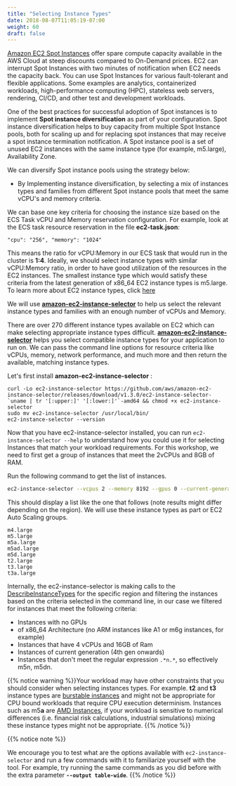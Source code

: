 ```yaml
---
title: "Selecting Instance Types"
date: 2018-08-07T11:05:19-07:00
weight: 60
draft: false
---
```


[Amazon EC2 Spot Instances](https://aws.amazon.com/ec2/spot/) offer spare compute capacity available in the AWS Cloud at steep discounts compared to On-Demand prices. EC2 can interrupt Spot Instances with two minutes of notification when EC2 needs the capacity back. You can use Spot Instances for various fault-tolerant and flexible applications. Some examples are analytics, containerized workloads, high-performance computing (HPC), stateless web servers, rendering, CI/CD, and other test and development workloads.

One of the best practices for successful adoption of Spot instances is to implement **Spot instance diversification** as part of your configuration. Spot instance diversification helps to buy capacity from multiple Spot Instance pools, both for scaling up and for replacing spot instances that may receive a spot instance termination notification. A Spot instance pool is a set of unused EC2 instances with the same instance type (for example, m5.large), Availability Zone.
 
We can diversify Spot instance pools using the strategy below:

 - By Implementing instance diversification, by selecting a mix of instances types and families from different Spot instance pools that meet the same vCPU's and memory criteria.

We can base one key criteria for choosing the instance size based on the ECS Task vCPU and Memory reservation configuration. For example, look at the ECS task resource reservation in the file **ec2-task.json**:

```plaintext
"cpu": "256", "memory": "1024"
```

This means the ratio for vCPU:Memory in our ECS task that would run in the cluster is **1:4**. Ideally, we should select instance types with similar vCPU:Memory ratio, in order to have good utilization of the resources in the EC2 instances. The smallest instance type which would satisfy these criteria from the latest generation of x86_64 EC2 instance types is m5.large. To learn more about EC2 instance types, click [here](https://aws.amazon.com/ec2/instance-types/)

We will use **[amazon-ec2-instance-selector](https://github.com/aws/amazon-ec2-instance-selector)** to help us select the relevant instance types and families with an enough number of vCPUs and Memory. 

There are over 270 different instance types available on EC2 which can make selecting appropriate instance types difficult. **[amazon-ec2-instance-selector](https://github.com/aws/amazon-ec2-instance-selector)** helps you select compatible instance types for your application to run on. We can pass the command line options for resource criteria like vCPUs, memory, network performance, and much more and then return the available, matching instance types.

Let's first install **amazon-ec2-instance-selector** :

```
curl -Lo ec2-instance-selector https://github.com/aws/amazon-ec2-instance-selector/releases/download/v1.3.0/ec2-instance-selector-`uname | tr '[:upper:]' '[:lower:]'`-amd64 && chmod +x ec2-instance-selector
sudo mv ec2-instance-selector /usr/local/bin/
ec2-instance-selector --version
```

Now that you have ec2-instance-selector installed, you can run
`ec2-instance-selector --help` to understand how you could use it for selecting
Instances that match your workload requirements. For this workshop,
we need to first get a group of instances that meet the 2vCPUs and 8GB of RAM.

Run the following command to get the list of instances.

```bash
ec2-instance-selector --vcpus 2 --memory 8192 --gpus 0 --current-generation -a x86_64 --deny-list '.*n.*'      
```

This should display a list like the one that follows (note results might differ depending on the region). We will use these instance types as part or EC2 Auto Scaling groups.

```
m4.large
m5.large
m5a.large
m5ad.large
m5d.large
t2.large
t3.large
t3a.large           
```

Internally, the ec2-instance-selector is making calls to the [DescribeInstanceTypes](https://docs.aws.amazon.com/AWSEC2/latest/APIReference/API_DescribeInstanceTypes.html) for the specific region and filtering the instances based on the criteria selected in the command line, in our case we filtered for instances that meet the following criteria:

 * Instances with no GPUs
 * of x86_64 Architecture (no ARM instances like A1 or m6g instances, for example)
 * Instances that have 4 vCPUs and 16GB of Ram
 * Instances of current generation (4th gen onwards)
 * Instances that don't meet the regular expression `.*n.*`, so effectively m5n, m5dn. 

{{% notice warning %}}Your workload may have other constraints that you should consider when selecting instances types. For example. **t2** and **t3** instance types are [burstable instances](https://docs.aws.amazon.com/AWSEC2/latest/UserGuide/burstable-performance-instances.html) and might not be appropriate for CPU bound workloads that require CPU execution determinism. Instances such as m5**a** are [AMD Instances](https://aws.amazon.com/ec2/amd/), if your workload is sensitive to numerical differences (i.e. financial risk calculations, industrial simulations) mixing these instance types might not be appropriate.
{{% /notice %}}

{{% notice note %}}

We encourage you to test what are the options available with `ec2-instance-selector` and run a few commands with it to familiarize yourself with the tool.
For example, try running the same commands as you did before with the extra parameter **`--output table-wide`**.
{{% /notice %}}


